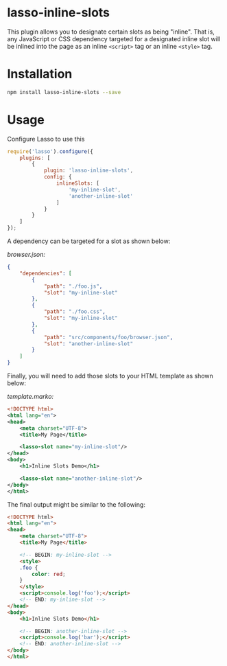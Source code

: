 lasso-inline-slots
==================

This plugin allows you to designate certain slots as being "inline". That is, any JavaScript or CSS dependency targeted for a designated inline slot will be inlined into the page as an inline `<script>` tag or an inline `<style>` tag.

# Installation

```bash
npm install lasso-inline-slots --save
```

# Usage

Configure Lasso to use this
```javascript
require('lasso').configure({
    plugins: [
        {
            plugin: 'lasso-inline-slots',
            config: {
                inlineSlots: [
                    'my-inline-slot',
                    'another-inline-slot'
                ]
            }
        }
    ]
});
```

A dependency can be targeted for a slot as shown below:

_browser.json:_

```json
{
    "dependencies": [
        {
            "path": "./foo.js",
            "slot": "my-inline-slot"
        },
        {
            "path": "./foo.css",
            "slot": "my-inline-slot"
        },
        {
            "path": "src/components/foo/browser.json",
            "slot": "another-inline-slot"
        }
    ]
}
```

Finally, you will need to add those slots to your HTML template as shown below:

_template.marko:_

```xml
<!DOCTYPE html>
<html lang="en">
<head>
    <meta charset="UTF-8">
    <title>My Page</title>

    <lasso-slot name="my-inline-slot"/>
</head>
<body>
    <h1>Inline Slots Demo</h1>

    <lasso-slot name="another-inline-slot"/>
</body>
</html>
```

The final output might be similar to the following:

```html
<!DOCTYPE html>
<html lang="en">
<head>
    <meta charset="UTF-8">
    <title>My Page</title>

    <!-- BEGIN: my-inline-slot -->
    <style>
    .foo {
        color: red;
    }
    </style>
    <script>console.log('foo');</script>
    <!-- END: my-inline-slot -->
</head>
<body>
    <h1>Inline Slots Demo</h1>

    <!-- BEGIN: another-inline-slot -->
    <script>console.log('bar');</script>
    <!-- END: another-inline-slot -->
</body>
</html>
```